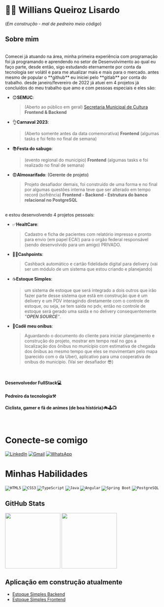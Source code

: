  # 👋🏻 Willians Queiroz Lisardo
(*Em construção - mal de pedreiro meio código*)

## **Sobre mim**
</br>
Comecei já atuando na área, minha primeira experiência com programação foi já programando e aprendendo no setor de Desenvolvimento ao qual eu faço parte,
desde então, sigo estudando eternamente por conta da tecnologia ser volátil e para me atualizar mais e mais para o mercado.
antes mesmo de popular o **github** eu iniciei pelo **gitlab** por conta do trabalho.
desde janeiro/fevereiro de 2022 já atuei em 4 projetos já concluídos do meu trabalho que amo e com pessoas especiais e eles são:

- 😊**SEMUC**:
  > (Aberto ao público em geral) [Secretaria Municipal de Cultura](https://semuc.parnamirim.rn.gov.br/#/inicio) **Frontend & Backend**
  
- 👌**Carnaval 2023**:
  > (Aberto somente antes da data comemorativa)  **Frontend** (algumas tasks e foi feito no final de semana)
  
- 📚**Festa do sabugo**:
  > (evento regional do municipio)  **Frontend** (algumas tasks e foi realizado no final de semana)
  
- 😨**Almoxarifado**: (Gerente de projeto)
  > Projeto desafiador demais, foi construído de uma forma e no final por algumas questões interna teve que ser alterado em tempo record (sofrência)
  **Frontend - Backend - Estrutura do banco relacional no PostgreSQL**
</br>
e estou desenvolvendo 4 projetos pessoais:

- ✅**HealtCare**:
  > Cadastro e ficha de pacientes com relatório impresso e pronto para envio (em papel ECA!) para o orgão federal responsável (sendo desenvolvido para um amigo) PRIVADO.
  
- 🐱‍🏍**Cashpoints**:
  > Cashback automático e cartão fidelidade digital para delivery (vai ser um módulo de um sistema que estou criando e planejando)
  
- ☕**Estoque Simples**:
  > um sistema de estoque que será integrado a dois outros que irão fazer parte desse sistema que está em construção que é um delivery e um PDV interagindo diretamente com o controle de estoque, ou seja, se tem saída no pdv, então no controle de estoque será gerado uma saída e no delivery consequentemente _"**OPEN SOURCE**"_.
- 🚌**Cadê meu onibus**:
  > Aguardando o documento do cliente para iniciar planejamento e construção do projeto, mostrar em tempo real no gps a localização dos ônibus no município com estimativa de chegada dos ônibus ao mesmo tempo que eles se movimentam pelo mapa (parecido com o da Uber), aplicativo para uma cooperativa de onibus do municipio. (Vai ser desafiador 😎)

</br>

#### Desenvolvedor FullStack💻
#### Pedreiro da tecnologia⚒
#### Ciclista, gamer e fã de animes (de boa história)🚲🕹📺

</br>

# Conecte-se comigo

[![LinkedIn](https://img.shields.io/badge/-LinkedIn-0077B5?style=flat&logo=linkedin&logoColor=white)](https://www.linkedin.com/in/willians-queiroz-lisardo-12399b23b/)
[![Gmail](https://img.shields.io/badge/-Gmail-D14836?style=flat&logo=gmail&logoColor=white)](mailto:willslipknotsp@gmail.com)
[![WhatsApp](https://img.shields.io/badge/-WhatsApp-25D366?style=flat&logo=whatsapp&logoColor=white)](https://api.whatsapp.com/send?phone=5584999051326&text=Ol%C3%A1,%20)

# Minhas Habilidades

<code>![HTML5](https://img.shields.io/badge/-HTML5-E34F26?style=flat&logo=html5&logoColor=white)</code>
<code>![CSS3](https://img.shields.io/badge/-CSS3-1572B6?style=flat&logo=css3&logoColor=white)</code>
<code>![TypeScript](https://img.shields.io/badge/-TypeScript-3178C6?style=flat&logo=typescript&logoColor=white)</code>
<code>![Java](https://img.shields.io/badge/-Java-007396?style=flat&logo=java&logoColor=white)</code>
<code>![Angular](https://img.shields.io/badge/-Angular-DD0031?style=flat&logo=angular&logoColor=white)</code>
<code>![Spring Boot](https://img.shields.io/badge/-Spring_Boot-6DB33F?style=flat&logo=spring-boot&logoColor=white)</code>
<code>![PostgreSQL](https://img.shields.io/badge/-PostgreSQL-336791?style=flat&logo=postgresql&logoColor=white)</code>

## GitHub Stats

<div>
 <img height="180em" src="https://github-readme-stats.vercel.app/api?username=williansql&show_icons=true&hide_title=false&count_private=true&theme=dark&title_color=EBC400&text_color=848EE9&icon_color=EB36A1" >
 <img height="180em" src="https://github-readme-stats.vercel.app/api/top-langs/?username=williansql&layout=compact&theme=dark" >
</div>

## Aplicação em construção atualmente

- [Estoque Simples Backend](https://github.com/williansql/estoque-simples-backend)
- [Estoque Simples Frontend](https://github.com/williansql/estoque-simples-frontend)
